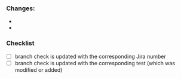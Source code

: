### Changes:
-
-

### Checklist

- [ ] branch check is updated with the corresponding Jira number
- [ ] branch check is updated with the corresponding test (which was modified or added)
